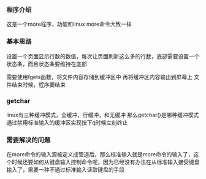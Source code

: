 ### 程序介绍
这是一个more程序，功能和linux more命令大致一样

### 基本思路
设置一个页面显示行数的数值，每次让页面刷新这么多的行数，底部需要设置一个状态条，而且状态条要维持在底部

需要使用fgets函数，将文件内容存储到缓冲区中
再将缓冲区内容输出到屏幕上
文件结束时候，程序要结束

### getchar
linux有三种缓冲模式，全缓冲，行缓冲，和无缓冲
那么getchar()是哪种缓冲模式
通过禁用标准输入的缓冲区实现按下q时候立刻终止


### 需要解决的问题
在more命令的输入源被定义成管道后，那么标准输入就是more命令的输入了，这个时候还要如何从键盘输入控制命令呢，因为已经没有办法在从标准输入接受键盘输入了，需要一种不通过标准输入读取键盘的手段

